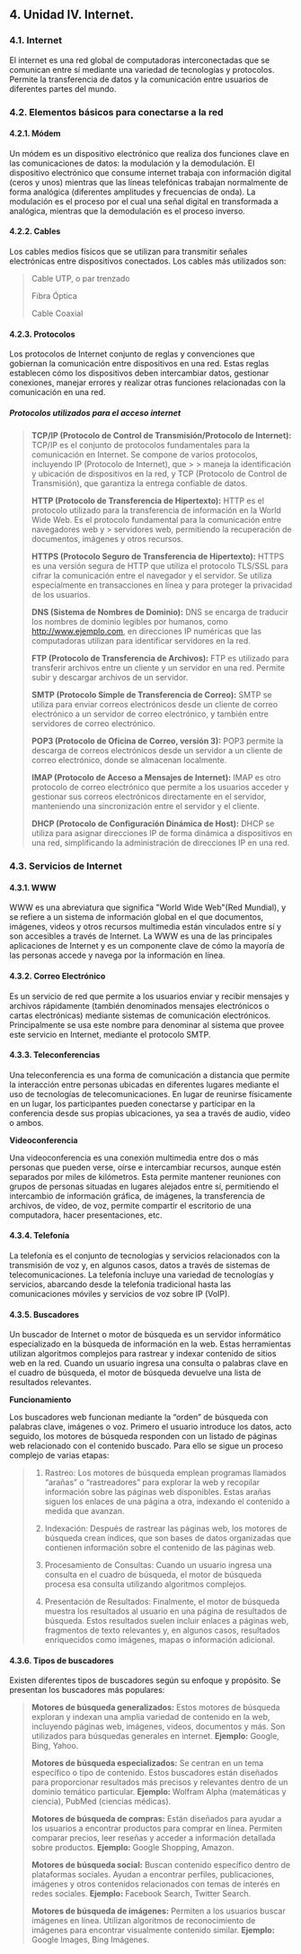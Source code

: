## 4. Unidad IV. Internet.

### 4.1. Internet

El internet es una red global de computadoras interconectadas que se comunican entre sí mediante una variedad de tecnologías y protocolos. Permite la transferencia de datos y la comunicación entre usuarios de diferentes partes del mundo.

### 4.2. Elementos básicos para conectarse a la red

#### 4.2.1. Módem

Un módem es un dispositivo electrónico que realiza dos funciones clave en las comunicaciones de datos: la modulación y la demodulación. 
El dispositivo electrónico que consume internet trabaja con información digital (ceros y unos) mientras que las líneas telefónicas trabajan normalmente de forma analógica (diferentes amplitudes y frecuencias de onda). La modulación es el proceso por el cual una señal digital en transformada a analógica, mientras que la demodulación es el proceso inverso.

#### 4.2.2. Cables

Los cables medios físicos que se utilizan para transmitir señales electrónicas entre dispositivos conectados. Los cables más utilizados son:

> Cable UTP, o par trenzado
>
> Fibra Óptica
>
> Cable Coaxial

#### 4.2.3. Protocolos

Los protocolos de Internet conjunto de reglas y convenciones que gobiernan la comunicación entre dispositivos en una red. Estas reglas establecen cómo los dispositivos deben intercambiar datos, gestionar conexiones, manejar errores y realizar otras funciones relacionadas con la comunicación en una red.


##### Protocolos utilizados para el acceso internet

> **TCP/IP (Protocolo de Control de Transmisión/Protocolo de Internet):**
> TCP/IP es el conjunto de protocolos fundamentales para la comunicación en Internet. Se compone de varios protocolos, incluyendo IP (Protocolo de Internet), que > > maneja la identificación y ubicación de dispositivos en la red, y TCP (Protocolo de Control de Transmisión), que garantiza la entrega
>confiable de datos.
>
> **HTTP (Protocolo de Transferencia de Hipertexto):**
> HTTP es el protocolo utilizado para la transferencia de información en la World Wide Web. Es el protocolo fundamental para la comunicación entre navegadores web y > servidores web, permitiendo la recuperación de documentos, imágenes y otros recursos.
>
> **HTTPS (Protocolo Seguro de Transferencia de Hipertexto):**
>HTTPS es una versión segura de HTTP que utiliza el protocolo TLS/SSL para cifrar la comunicación entre el navegador y el servidor. Se utiliza especialmente 
> en transacciones en línea y para proteger la privacidad de los usuarios.
>
> **DNS (Sistema de Nombres de Dominio):**
> DNS se encarga de traducir los nombres de dominio legibles por humanos, como http://www.ejemplo.com, en direcciones IP numéricas que las computadoras 
> utilizan para identificar servidores en la red.
>
> **FTP (Protocolo de Transferencia de Archivos):**
> FTP es utilizado para transferir archivos entre un cliente y un servidor en una red. Permite subir y descargar archivos de un servidor.
> 
> **SMTP (Protocolo Simple de Transferencia de Correo):**
> SMTP se utiliza para enviar correos electrónicos desde un cliente de correo electrónico a un servidor de correo electrónico, 
> y también entre servidores de correo electrónico.
>
>**POP3 (Protocolo de Oficina de Correo, versión 3):**
>POP3 permite la descarga de correos electrónicos desde un servidor a un cliente de correo electrónico, donde se almacenan localmente.
>
> **IMAP (Protocolo de Acceso a Mensajes de Internet):**
> IMAP es otro protocolo de correo electrónico que permite a los usuarios acceder y 
> gestionar sus correos electrónicos directamente en el servidor, manteniendo una sincronización entre el servidor y el cliente.
>
> **DHCP (Protocolo de Configuración Dinámica de Host):**
> DHCP se utiliza para asignar direcciones IP de forma dinámica a dispositivos en una red, 
> simplificando la administración de direcciones IP en una red.

### 4.3. Servicios de Internet

#### 4.3.1. WWW

WWW es una abreviatura que significa "World Wide Web"(Red Mundial), y se refiere a un sistema de información global en el que documentos, imágenes, videos y otros recursos multimedia están vinculados entre sí y son accesibles a través de Internet. La WWW es una de las principales aplicaciones de Internet y es un componente clave de cómo la mayoría de las personas accede y navega por la información en línea.

#### 4.3.2. Correo Electrónico

Es un servicio de red que permite a los usuarios enviar y recibir mensajes y archivos rápidamente (también denominados mensajes electrónicos o cartas electrónicas) mediante sistemas de comunicación electrónicos. Principalmente se usa este nombre para denominar al sistema que provee este servicio en Internet, mediante el protocolo SMTP.

#### 4.3.3. Teleconferencias

Una teleconferencia es una forma de comunicación a distancia que permite la interacción entre personas ubicadas en diferentes lugares mediante el uso de tecnologías de telecomunicaciones. En lugar de reunirse físicamente en un lugar, los participantes pueden conectarse y participar en la conferencia desde sus propias ubicaciones, ya sea a través de audio, video o ambos.

**Videoconferencia**

Una videoconferencia es una conexión multimedia entre dos o más personas que pueden verse, oírse e intercambiar recursos, aunque estén separados por miles de kilómetros. Esta permite mantener reuniones con grupos de personas situadas en lugares alejados entre sí, permitiendo el intercambio de información gráfica, de imágenes, la transferencia de archivos, de vídeo, de voz, permite compartir el escritorio de una computadora, hacer presentaciones, etc.

#### 4.3.4. Telefonía

La telefonía es el conjunto de tecnologías y servicios relacionados con la transmisión de voz y, en algunos casos, datos a través de sistemas de telecomunicaciones. La telefonía incluye una variedad de tecnologías y servicios, abarcando desde la telefonía tradicional hasta las comunicaciones móviles y servicios de voz sobre IP (VoIP).

#### 4.3.5. Buscadores

Un buscador de Internet o motor de búsqueda es un servidor informático especializado en la búsqueda de información en la web. Estas herramientas utilizan algoritmos complejos para rastrear y indexar contenido de sitios web en la red. Cuando un usuario ingresa una consulta o palabras clave en el cuadro de búsqueda, el motor de búsqueda devuelve una lista de resultados relevantes.

**Funcionamiento**

Los buscadores web funcionan mediante la “orden” de búsqueda con palabras clave, imágenes o voz.
Primero el usuario introduce los datos, acto seguido, los motores de búsqueda responden con un listado de páginas web relacionado con el contenido buscado.
Para ello se sigue un proceso complejo de varias etapas:

> 1. Rastreo: Los motores de búsqueda emplean programas llamados “arañas” o “rastreadores” para explorar la web y recopilar información sobre las páginas web disponibles. Estas arañas siguen los enlaces de una página a otra, indexando el contenido a medida que avanzan.
>
> 2. Indexación: Después de rastrear las páginas web, los motores de búsqueda crean índices, que son bases de datos organizadas que contienen información sobre el contenido de las páginas web.
>
> 3. Procesamiento de Consultas: Cuando un usuario ingresa una consulta en el cuadro de búsqueda, el motor de búsqueda procesa esa consulta utilizando algoritmos complejos.
>
> 4. Presentación de Resultados: Finalmente, el motor de búsqueda muestra los resultados al usuario en una página de resultados de búsqueda. Estos resultados suelen incluir enlaces a páginas web, fragmentos de texto relevantes y, en algunos casos, resultados enriquecidos como imágenes, mapas o información adicional.

#### 4.3.6. Tipos de buscadores

Existen diferentes tipos de buscadores según su enfoque y propósito.
Se presentan los buscadores más populares:

> **Motores de búsqueda generalizados:**
> Estos motores de búsqueda exploran y indexan una amplia variedad de contenido en la web, 
> incluyendo páginas web, imágenes, videos, documentos y más. Son utilizados para búsquedas 
> generales en internet. **Ejemplo:** Google, Bing, Yahoo.
>
> **Motores de búsqueda especializados:**
> Se centran en un tema específico o tipo de contenido.
> Estos buscadores están diseñados para proporcionar resultados más precisos y 
> relevantes dentro de un dominio temático particular. **Ejemplo:** Wolfram Alpha (matemáticas y ciencia), PubMed (ciencias médicas).
>
> **Motores de búsqueda de compras:**
> Están diseñados para ayudar a los usuarios a encontrar productos para comprar en línea. 
> Permiten comparar precios, leer reseñas y acceder a información detallada sobre productos. **Ejemplo:** Google Shopping, Amazon.
>
> **Motores de búsqueda social:**
> Buscan contenido específico dentro de plataformas sociales. 
> Ayudan a encontrar perfiles, publicaciones, imágenes y otros contenidos relacionados 
> con temas de interés en redes sociales. **Ejemplo:** Facebook Search, Twitter Search.
>
> **Motores de búsqueda de imágenes:**
> Permiten a los usuarios buscar imágenes en línea. Utilizan algoritmos de reconocimiento 
> de imágenes para encontrar visualmente contenido similar.
> **Ejemplo:** Google Images, Bing Imágenes.


